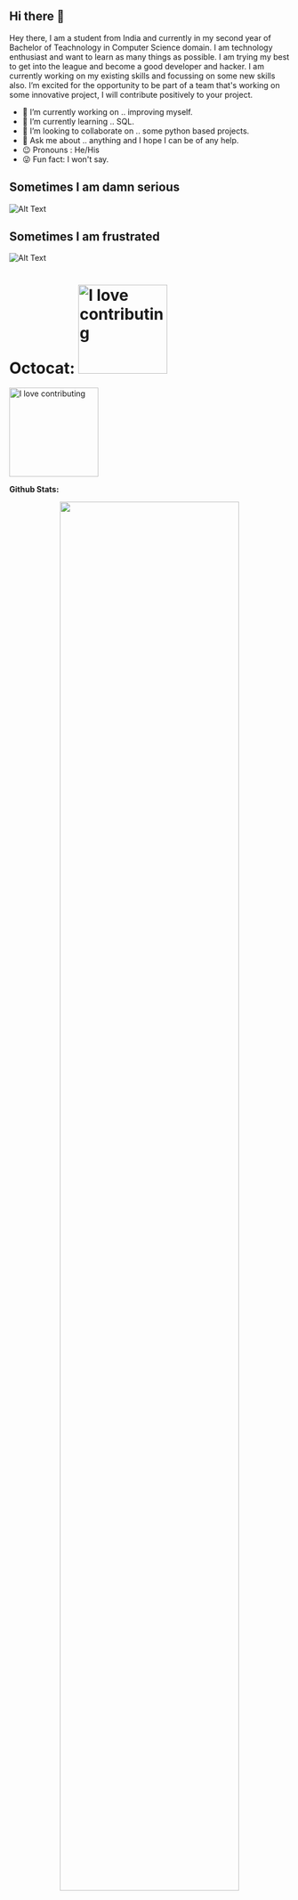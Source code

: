 ## Hi there 👋


Hey there, I am a student from India and currently in my second year of Bachelor of Teachnology in Computer Science domain. I am technology enthusiast and want to learn as many things as possible. I am trying my best to get into the league and become a good developer and hacker.
I am currently working on my existing skills and focussing on some new skills also. I’m excited for the opportunity to be part of a team that's working on some innovative project, I will contribute positively to your project. 

- 🔭 I’m currently working on .. improving myself.
- 🌱 I’m currently learning .. SQL.
- 👯 I’m looking to collaborate on .. some python based projects.
- 💬 Ask me about .. anything and I hope I can be of any help.
- 😉 Pronouns : He/His
- 😜 Fun fact: I won't say.

## Sometimes I am damn serious

  ![Alt Text](https://media.giphy.com/media/cFdHXXm5GhJsc/giphy.gif)

## Sometimes I am frustrated

![Alt Text](https://media.giphy.com/media/Rkis28kMJd1aE/giphy.gif)


**Octocat:**
<img src="https://octodex.github.com/images/collabocats.jpg" title="I love contributing" width="160">
=======
<img src="https://octodex.github.com/images/hula_loop_octodex03.gif" title="I love contributing" width="160">

**Github Stats:**
<p align="center">
  
  <img width="80%" src="https://github-readme-stats.vercel.app/api?username=deepu14d&show_icons=true&theme=dark&count_private=true" />
  </p>
  <p align = "center"><img width="30%" src="https://github-readme-stats.vercel.app/api/top-langs/?username=deepu14d&theme=dark" />

</p>

### Connect With Me
<a href="https://www.instagram.com/deed/" target="_blank">
  <img align="left" alt="Ajay's Instagram" width="22px" src="https://cdn.jsdelivr.net/npm/simple-icons@v3/icons/instagram.svg" />
</a>

